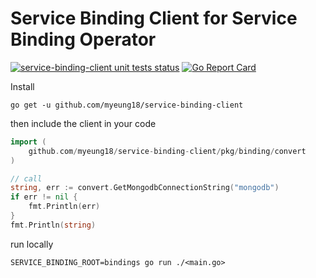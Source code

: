 # Service Binding Client for Service Binding Operator

<a href="https://github.com/myeung18/service-binding-client/actions?query=workflow%3Aunit-tests"><img alt="service-binding-client unit tests status" src="https://github.com/myeung18/service-binding-client/workflows/unit-tests/badge.svg"></a>
[![Go Report Card](https://goreportcard.com/badge/github.com/myeung18/service-binding-client)](https://goreportcard.com/report/github.com/myeung18/service-binding-client)


Install

```shell
go get -u github.com/myeung18/service-binding-client
```

then include the client in your code
```go
import (
    github.com/myeung18/service-binding-client/pkg/binding/convert
)

// call
string, err := convert.GetMongodbConnectionString("mongodb")
if err != nil {
    fmt.Println(err)
}
fmt.Println(string)
```
  
run locally
```
SERVICE_BINDING_ROOT=bindings go run ./<main.go>
```